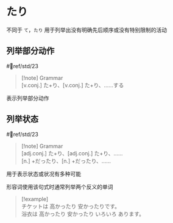 # たり

不同于 `て`，`たり` 用于列举出没有明确先后顺序或没有特别限制的活动

## 列举部分动作

 #📖ref/std/23  

> [!note] Grammar  
> [v.conj.] た+り、[v.conj.] た+り、......する  

表示列举部分动作  

## 列举状态

 #📖ref/std/23  

> [!note] Grammar  
> [adj.conj.] た+り、[adj.conj.] た+り、......  
> [n.] +だったり、[n.] +だったり、......  

用于表示状态或状况有多种可能  

形容词使用该句式时通常列举两个反义的单词  

> [!example]  
> チケットは 高かったり 安かったりです。  
> 浴衣は 高かったり 安かったり いろいろ あります。  
